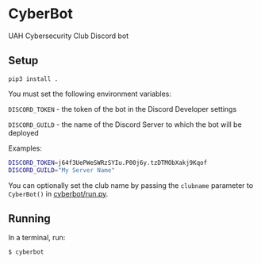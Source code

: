 CyberBot
========

UAH Cybersecurity Club Discord bot

Setup
-----

`pip3 install .`

You must set the following environment variables:

`DISCORD_TOKEN` - the token of the bot in the Discord Developer settings

`DISCORD_GUILD` - the name of the Discord Server to which the bot will be deployed

Examples:

```bash
DISCORD_TOKEN=j64f3UePWeSWRzSYIu.P00j6y.tzDTMObXakj9Kqof
DISCORD_GUILD="My Server Name"
```

You can optionally set the club name by passing the `clubname` parameter to `CyberBot()` in [cyberbot/run.py](cyberbot/run.py#L21).

Running
-------

In a terminal, run:

`$ cyberbot`
